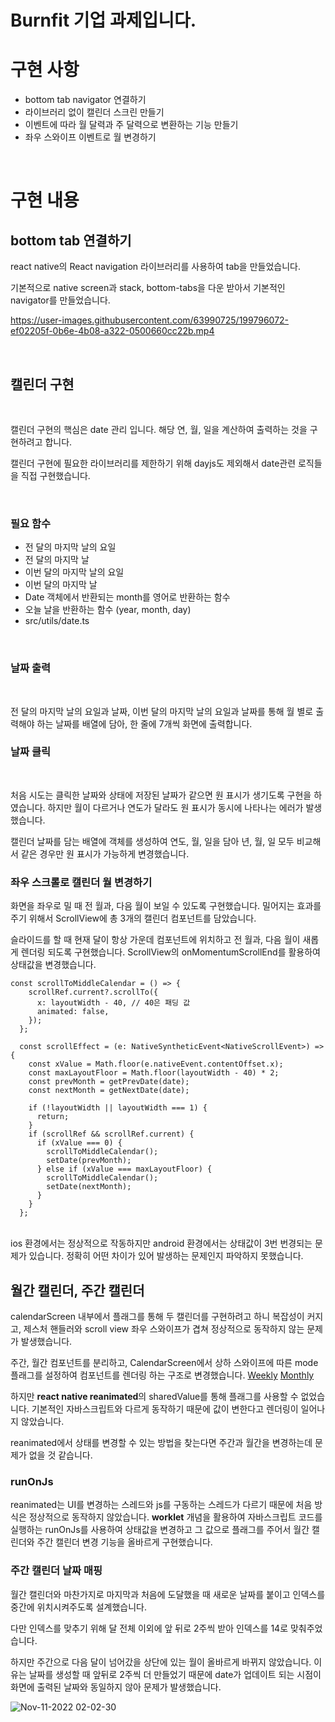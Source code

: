 # Burnfit 기업 과제입니다.

# 구현 사항

- bottom tab navigator 연결하기
- 라이브러리 없이 캘린더 스크린 만들기
- 이벤트에 따라 월 달력과 주 달력으로 변환하는 기능 만들기
- 좌우 스와이프 이벤트로 월 변경하기

<br/>

# 구현 내용

## bottom tab 연결하기

react native의 React navigation 라이브러리를 사용하여 tab을 만들었습니다.

기본적으로 native screen과 stack, bottom-tabs을 다운 받아서 기본적인 navigator를 만들었습니다.

https://user-images.githubusercontent.com/63990725/199796072-ef02205f-0b6e-4b08-a322-0500660cc22b.mp4

<br/>

## 캘린더 구현

<br/>

캘린더 구현의 핵심은 date 관리 입니다. 해당 연, 월, 일을 계산하여 출력하는 것을 구현하려고 합니다.

캘린더 구현에 필요한 라이브러리를 제한하기 위해 dayjs도 제외해서 date관련 로직들을 직접 구현했습니다.

<br/>

### 필요 함수

- 전 달의 마지막 날의 요일
- 전 달의 마지막 날
- 이번 달의 마지막 날의 요일
- 이번 달의 마지막 날
- Date 객체에서 반환되는 month를 영어로 반환하는 함수
- 오늘 날을 반환하는 함수 (year, month, day)
- src/utils/date.ts

<br/>

### 날짜 출력

<br/>

전 달의 마지막 날의 요일과 날짜, 이번 달의 마지막 날의 요일과 날짜를 통해 월 별로 출력해야 하는 날짜를 배열에 담아, 한 줄에 7개씩 화면에 출력합니다.

### 날짜 클릭

<br/>

처음 시도는 클릭한 날짜와 상태에 저장된 날짜가 같으면 원 표시가 생기도록 구현을 하였습니다. 하지만 월이 다르거나 연도가 달라도 원 표시가 동시에 나타나는 에러가 발생했습니다.

캘린더 날짜를 담는 배열에 객체를 생성하여 연도, 월, 일을 담아 년, 월, 일 모두 비교해서 같은 경우만 원 표시가 가능하게 변경했습니다.

### 좌우 스크롤로 캘린더 월 변경하기

화면을 좌우로 밀 때 전 월과, 다음 월이 보일 수 있도록 구현했습니다. 밀어지는 효과를 주기 위해서 ScrollView에 총 3개의 캘린더 컴포넌트를 담았습니다.

슬라이드를 할 때 현재 달이 항상 가운데 컴포넌트에 위치하고 전 월과, 다음 월이 새롭게 렌더링 되도록 구현했습니다. ScrollView의 onMomentumScrollEnd를 활용하여 상태값을 변경했습니다. 

```tsx
const scrollToMiddleCalendar = () => {
    scrollRef.current?.scrollTo({
      x: layoutWidth - 40, // 40은 패딩 값
      animated: false,
    });
  };

  const scrollEffect = (e: NativeSyntheticEvent<NativeScrollEvent>) => {
    const xValue = Math.floor(e.nativeEvent.contentOffset.x);
    const maxLayoutFloor = Math.floor(layoutWidth - 40) * 2;
    const prevMonth = getPrevDate(date);
    const nextMonth = getNextDate(date);

    if (!layoutWidth || layoutWidth === 1) {
      return;
    }
    if (scrollRef && scrollRef.current) {
      if (xValue === 0) {
        scrollToMiddleCalendar();
        setDate(prevMonth);
      } else if (xValue === maxLayoutFloor) {
        scrollToMiddleCalendar();
        setDate(nextMonth);
      }
    }
  };
  ```
<br/>
  ios 환경에서는 정상적으로 작동하지만 android 환경에서는 상태값이 3번 번경되는 문제가 있습니다. 정확히 어떤 차이가 있어 발생하는 문제인지 파악하지 못했습니다.

<br/>

## 월간 캘린더, 주간 캘린더

calendarScreen 내부에서 플래그를 통해 두 캘린더를 구현하려고 하니 복잡성이 커지고, 제스처 핸들러와 scroll view 좌우 스와이프가 겹쳐 정상적으로 동작하지 않는 문제가 발생했습니다. 

주간, 월간 컴포넌트를 분리하고, CalendarScreen에서 상하 스와이프에 따른 mode 플래그를 설정하여 컴포넌트를 렌더링 하는 구조로 변경했습니다. [Weekly](#1097b60a8ecb08d1437070b2862c85eee6584b2a)
[Monthly](#9b7065dc7b2aa1c5cc5a8d27cbee73c64ae3a4b3)

하지만 **react native reanimated**의 sharedValue를 통해 플래그를 사용할 수 없었습니다. 기본적인 자바스크립트와 다르게 동작하기 때문에 값이 변한다고 렌더링이 일어나지 않았습니다. 

reanimated에서 상태를 변경할 수 있는 방법을 찾는다면 주간과 월간을 변경하는데 문제가 없을 것 같습니다.

### runOnJs

reanimated는 UI를 변경하는 스레드와 js를 구동하는 스레드가 다르기 때문에 처음 방식은 정상적으로 동작하지 않았습니다. **worklet** 개념을 활용하여 자바스크립트 코드를 실행하는 runOnJs를 사용하여 상태값을 변경하고 그 값으로 플래그를 주어서 월간 캘린더와 주간 캘린더 변경 기능을 올바르게 구현했습니다.

### 주간 캘린더 날짜 매핑

월간 캘린더와 마찬가지로 마지막과 처음에 도달했을 때 새로운 날짜를 붙이고 인덱스를 중간에 위치시켜주도록 설계했습니다. 

다만 인덱스를 맞추기 위해 달 전체 이외에 앞 뒤로 2주씩 받아 인덱스를 14로 맞춰주었습니다.

하지만 주간으로 다음 달이 넘어갔을 상단에 있는 월이 올바르게 바뀌지 않았습니다. 이유는 날짜를 생성할 때 앞뒤로 2주씩 더 만들었기 때문에 date가 업데이트 되는 시점이 화면에 출력된 날짜와 동일하지 않아 문제가 발생했습니다. 


![Nov-11-2022 02-02-30](https://user-images.githubusercontent.com/63990725/201159692-654b7072-8496-4b20-9306-6362e872457e.gif)






